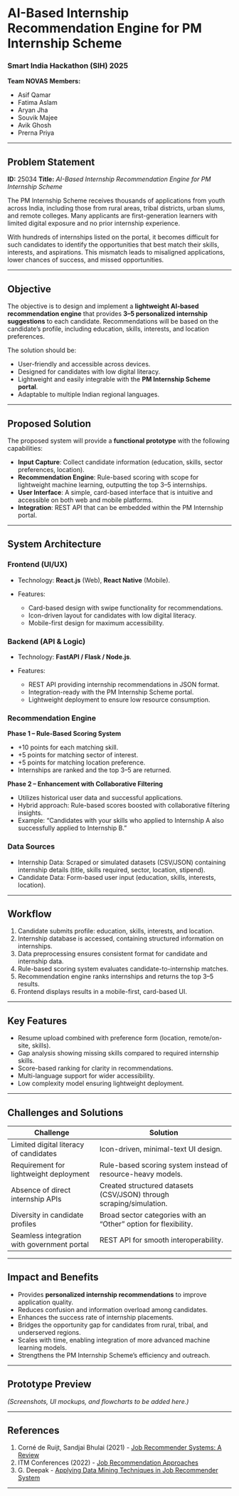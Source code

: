 # AI-Based Internship Recommendation Engine for PM Internship Scheme

### Smart India Hackathon (SIH) 2025

**Team NOVAS**
**Members:**

* Asif Qamar
* Fatima Aslam
* Aryan Jha
* Souvik Majee
* Avik Ghosh
* Prerna Priya

---

## Problem Statement

**ID:** 25034
**Title:** *AI-Based Internship Recommendation Engine for PM Internship Scheme*

The PM Internship Scheme receives thousands of applications from youth across India, including those from rural areas, tribal districts, urban slums, and remote colleges. Many applicants are first-generation learners with limited digital exposure and no prior internship experience.

With hundreds of internships listed on the portal, it becomes difficult for such candidates to identify the opportunities that best match their skills, interests, and aspirations. This mismatch leads to misaligned applications, lower chances of success, and missed opportunities.

---

## Objective

The objective is to design and implement a **lightweight AI-based recommendation engine** that provides **3–5 personalized internship suggestions** to each candidate. Recommendations will be based on the candidate’s profile, including education, skills, interests, and location preferences.

The solution should be:

* User-friendly and accessible across devices.
* Designed for candidates with low digital literacy.
* Lightweight and easily integrable with the **PM Internship Scheme portal**.
* Adaptable to multiple Indian regional languages.

---

## Proposed Solution

The proposed system will provide a **functional prototype** with the following capabilities:

* **Input Capture**: Collect candidate information (education, skills, sector preferences, location).
* **Recommendation Engine**: Rule-based scoring with scope for lightweight machine learning, outputting the top 3–5 internships.
* **User Interface**: A simple, card-based interface that is intuitive and accessible on both web and mobile platforms.
* **Integration**: REST API that can be embedded within the PM Internship portal.

---

## System Architecture

### Frontend (UI/UX)

* Technology: **React.js** (Web), **React Native** (Mobile).
* Features:

  * Card-based design with swipe functionality for recommendations.
  * Icon-driven layout for candidates with low digital literacy.
  * Mobile-first design for maximum accessibility.

### Backend (API & Logic)

* Technology: **FastAPI / Flask / Node.js**.
* Features:

  * REST API providing internship recommendations in JSON format.
  * Integration-ready with the PM Internship Scheme portal.
  * Lightweight deployment to ensure low resource consumption.

### Recommendation Engine

**Phase 1 – Rule-Based Scoring System**

* +10 points for each matching skill.
* +5 points for matching sector of interest.
* +5 points for matching location preference.
* Internships are ranked and the top 3–5 are returned.

**Phase 2 – Enhancement with Collaborative Filtering**

* Utilizes historical user data and successful applications.
* Hybrid approach: Rule-based scores boosted with collaborative filtering insights.
* Example: “Candidates with your skills who applied to Internship A also successfully applied to Internship B.”

### Data Sources

* Internship Data: Scraped or simulated datasets (CSV/JSON) containing internship details (title, skills required, sector, location, stipend).
* Candidate Data: Form-based user input (education, skills, interests, location).

---

## Workflow

1. Candidate submits profile: education, skills, interests, and location.
2. Internship database is accessed, containing structured information on internships.
3. Data preprocessing ensures consistent format for candidate and internship data.
4. Rule-based scoring system evaluates candidate-to-internship matches.
5. Recommendation engine ranks internships and returns the top 3–5 results.
6. Frontend displays results in a mobile-first, card-based UI.

---

## Key Features

* Resume upload combined with preference form (location, remote/on-site, skills).
* Gap analysis showing missing skills compared to required internship skills.
* Score-based ranking for clarity in recommendations.
* Multi-language support for wider accessibility.
* Low complexity model ensuring lightweight deployment.

---

## Challenges and Solutions

| Challenge                                   | Solution                                                            |
| ------------------------------------------- | ------------------------------------------------------------------- |
| Limited digital literacy of candidates      | Icon-driven, minimal-text UI design.                                |
| Requirement for lightweight deployment      | Rule-based scoring system instead of resource-heavy models.         |
| Absence of direct internship APIs           | Created structured datasets (CSV/JSON) through scraping/simulation. |
| Diversity in candidate profiles             | Broad sector categories with an “Other” option for flexibility.     |
| Seamless integration with government portal | REST API for smooth interoperability.                               |

---

## Impact and Benefits

* Provides **personalized internship recommendations** to improve application quality.
* Reduces confusion and information overload among candidates.
* Enhances the success rate of internship placements.
* Bridges the opportunity gap for candidates from rural, tribal, and underserved regions.
* Scales with time, enabling integration of more advanced machine learning models.
* Strengthens the PM Internship Scheme’s efficiency and outreach.

---

## Prototype Preview

*(Screenshots, UI mockups, and flowcharts to be added here.)*

---

## References

1. Corné de Ruijt, Sandjai Bhulai (2021) - [Job Recommender Systems: A Review](https://arxiv.org/abs/2111.13576)
2. ITM Conferences (2022) - [Job Recommendation Approaches](https://www.itm-conferences.org/articles/itmconf/abs/2022/04/itmconf_icacc2022_02002/itmconf_icacc2022_02002.htm)
3. G. Deepak - [Applying Data Mining Techniques in Job Recommender System](https://gdeepak.com/pubs/Applying_Data_Mining_Anika.pdf)

---
